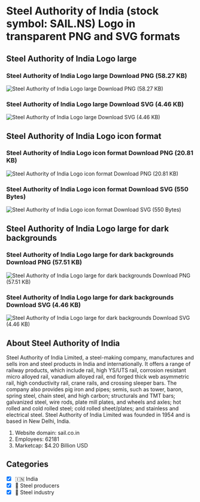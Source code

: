 # Steel Authority of India (stock symbol: SAIL.NS) Logo in transparent PNG and SVG formats

## Steel Authority of India Logo large

### Steel Authority of India Logo large Download PNG (58.27 KB)

![Steel Authority of India Logo large Download PNG (58.27 KB)](/img/orig/SAIL.NS_BIG-e41f778a.png)

### Steel Authority of India Logo large Download SVG (4.46 KB)

![Steel Authority of India Logo large Download SVG (4.46 KB)](/img/orig/SAIL.NS_BIG-c4cce228.svg)

## Steel Authority of India Logo icon format

### Steel Authority of India Logo icon format Download PNG (20.81 KB)

![Steel Authority of India Logo icon format Download PNG (20.81 KB)](/img/orig/SAIL.NS-9146f6b5.png)

### Steel Authority of India Logo icon format Download SVG (550 Bytes)

![Steel Authority of India Logo icon format Download SVG (550 Bytes)](/img/orig/SAIL.NS-00de7219.svg)

## Steel Authority of India Logo large for dark backgrounds

### Steel Authority of India Logo large for dark backgrounds Download PNG (57.51 KB)

![Steel Authority of India Logo large for dark backgrounds Download PNG (57.51 KB)](/img/orig/SAIL.NS_BIG.D-07ebb154.png)

### Steel Authority of India Logo large for dark backgrounds Download SVG (4.46 KB)

![Steel Authority of India Logo large for dark backgrounds Download SVG (4.46 KB)](/img/orig/SAIL.NS_BIG.D-0dc5ec47.svg)

## About Steel Authority of India

Steel Authority of India Limited, a steel-making company, manufactures and sells iron and steel products in India and internationally. It offers a range of railway products, which include rail, high YS/UTS rail, corrosion resistant micro alloyed rail, vanadium alloyed rail, end forged thick web asymmetric rail, high conductivity rail, crane rails, and crossing sleeper bars. The company also provides pig iron and pipes; semis, such as tower, baron, spring steel, chain steel, and high carbon; structurals and TMT bars; galvanized steel, wire rods, plate mill plates, and wheels and axles; hot rolled and cold rolled steel; cold rolled sheet/plates; and stainless and electrical steel. Steel Authority of India Limited was founded in 1954 and is based in New Delhi, India.

1. Website domain: sail.co.in
2. Employees: 62181
3. Marketcap: $4.20 Billion USD


## Categories
- [x] 🇮🇳 India
- [x] 🔩 Steel producers
- [x] 🔩 Steel industry
